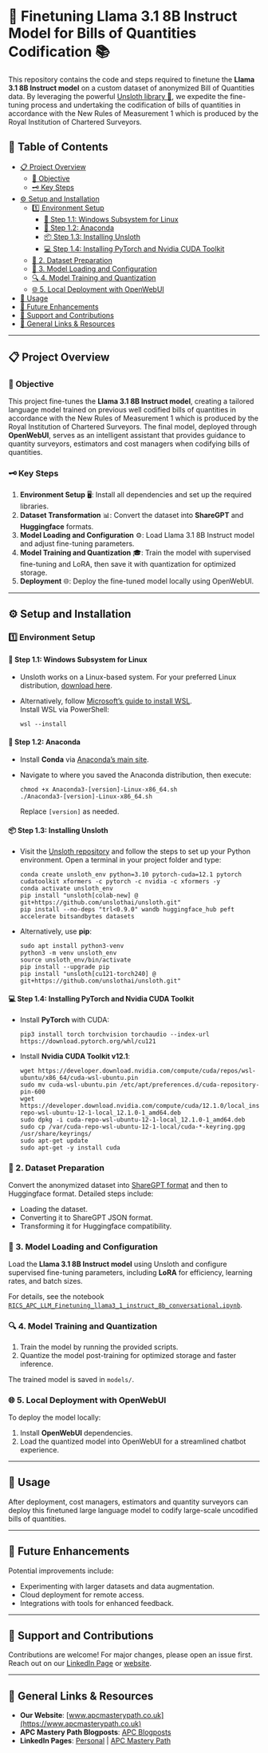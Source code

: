 # 🔧 Finetuning Llama 3.1 8B Instruct Model for Bills of Quantities Codification 📚

This repository contains the code and steps required to finetune the **Llama 3.1 8B Instruct model** on a custom dataset of anonymized Bill of Quantities data. By leveraging the powerful [Unsloth library 🚀](https://github.com/unsloth), we expedite the fine-tuning process and undertaking the codification of bills of quantities in accordance with the New Rules of Measurement 1 which is produced by the Royal Institution of Chartered Surveyors.

## 📑 Table of Contents

- [📋 Project Overview](#project-overview)
  - [🎯 Objective](#objective)
  - [🗝️ Key Steps](#key-steps)
- [⚙️ Setup and Installation](#setup-and-installation)
  - [1️⃣ Environment Setup](#1-environment-setup)
    - [🔧 Step 1.1: Windows Subsystem for Linux](#step-11-windows-subsystem-for-linux)
    - [🐍 Step 1.2: Anaconda](#step-12-anaconda)
    - [📦 Step 1.3: Installing Unsloth](#step-13-installing-unsloth)
    - [💻 Step 1.4: Installing PyTorch and Nvidia CUDA Toolkit](#step-14-installing-pytorch-and-nvidia-cuda-toolkit)
  - [📂 2. Dataset Preparation](#2-dataset-preparation)
  - [🧩 3. Model Loading and Configuration](#3-model-loading-and-configuration)
  - [🔍 4. Model Training and Quantization](#4-model-training-and-quantization)
  - [🌐 5. Local Deployment with OpenWebUI](#5-local-deployment-with-openwebui)
- [🚀 Usage](#usage)
- [🔮 Future Enhancements](#future-enhancements)
- [💬 Support and Contributions](#support-and-contributions)
- [🔗 General Links & Resources](#-general-links--resources)

---

## 📋 Project Overview

### 🎯 Objective
This project fine-tunes the **Llama 3.1 8B Instruct model**, creating a tailored language model trained on previous well codified bills of quantities in accordance with the New Rules of Measurement 1 which is produced by the Royal Institution of Chartered Surveyors. The final model, deployed through **OpenWebUI**, serves as an intelligent assistant that provides guidance to quantity surveyors, estimators and cost managers when codifying bills of quantities.

### 🗝️ Key Steps
1. **Environment Setup** 🖥️: Install all dependencies and set up the required libraries.
2. **Dataset Transformation** 📊: Convert the dataset into **ShareGPT** and **Huggingface** formats.
3. **Model Loading and Configuration** ⚙️: Load Llama 3.1 8B Instruct model and adjust fine-tuning parameters.
4. **Model Training and Quantization** 🎓: Train the model with supervised fine-tuning and LoRA, then save it with quantization for optimized storage.
5. **Deployment** 🌐: Deploy the fine-tuned model locally using OpenWebUI.

---

## ⚙️ Setup and Installation

### 1️⃣ Environment Setup

#### 🔧 Step 1.1: Windows Subsystem for Linux
- Unsloth works on a Linux-based system. For your preferred Linux distribution, [download here](https://www.linux.org/pages/download/).
- Alternatively, follow [Microsoft’s guide to install WSL](https://learn.microsoft.com/en-us/windows/wsl/install).  
  Install WSL via PowerShell:

      wsl --install

#### 🐍 Step 1.2: Anaconda
- Install **Conda** via [Anaconda’s main site](https://repo.anaconda.com/archive/Anaconda3-2024.02-1-Linux-x86_64.sh).
- Navigate to where you saved the Anaconda distribution, then execute:

      chmod +x Anaconda3-[version]-Linux-x86_64.sh
      ./Anaconda3-[version]-Linux-x86_64.sh

  Replace `[version]` as needed.

#### 📦 Step 1.3: Installing Unsloth
- Visit the [Unsloth repository](https://github.com/unslothai/unsloth?tab=readme-ov-file) and follow the steps to set up your Python environment. Open a terminal in your project folder and type:

      conda create unsloth_env python=3.10 pytorch-cuda=12.1 pytorch cudatoolkit xformers -c pytorch -c nvidia -c xformers -y
      conda activate unsloth_env
      pip install "unsloth[colab-new] @ git+https://github.com/unslothai/unsloth.git"
      pip install --no-deps "trl<0.9.0" wandb huggingface_hub peft accelerate bitsandbytes datasets

- Alternatively, use **pip**:

      sudo apt install python3-venv
      python3 -m venv unsloth_env
      source unsloth_env/bin/activate
      pip install --upgrade pip
      pip install "unsloth[cu121-torch240] @ git+https://github.com/unslothai/unsloth.git"

#### 💻 Step 1.4: Installing PyTorch and Nvidia CUDA Toolkit
- Install **PyTorch** with CUDA:

      pip3 install torch torchvision torchaudio --index-url https://download.pytorch.org/whl/cu121

- Install **Nvidia CUDA Toolkit v12.1**:

      wget https://developer.download.nvidia.com/compute/cuda/repos/wsl-ubuntu/x86_64/cuda-wsl-ubuntu.pin
      sudo mv cuda-wsl-ubuntu.pin /etc/apt/preferences.d/cuda-repository-pin-600
      wget https://developer.download.nvidia.com/compute/cuda/12.1.0/local_installers/cuda-repo-wsl-ubuntu-12-1-local_12.1.0-1_amd64.deb
      sudo dpkg -i cuda-repo-wsl-ubuntu-12-1-local_12.1.0-1_amd64.deb
      sudo cp /var/cuda-repo-wsl-ubuntu-12-1-local/cuda-*-keyring.gpg /usr/share/keyrings/
      sudo apt-get update
      sudo apt-get -y install cuda

### 📂 2. Dataset Preparation

Convert the anonymized dataset into [ShareGPT format](https://huggingface.co/docs/datasets/sharegpt) and then to Huggingface format. Detailed steps include:

- Loading the dataset.
- Converting it to ShareGPT JSON format.
- Transforming it for Huggingface compatibility.

### 🧩 3. Model Loading and Configuration

Load the **Llama 3.1 8B Instruct model** using Unsloth and configure supervised fine-tuning parameters, including **LoRA** for efficiency, learning rates, and batch sizes.

For details, see the notebook [`RICS_APC_LLM_Finetuning_llama3_1_instruct_8b_conversational.ipynb`](./notebooks/RICS_APC_LLM_Finetuning_llama3_1_instruct_8b_conversational.ipynb).

### 🔍 4. Model Training and Quantization

1. Train the model by running the provided scripts.
2. Quantize the model post-training for optimized storage and faster inference.

The trained model is saved in `models/`.

### 🌐 5. Local Deployment with OpenWebUI

To deploy the model locally:

1. Install **OpenWebUI** dependencies.
2. Load the quantized model into OpenWebUI for a streamlined chatbot experience.

---

## 🚀 Usage

After deployment, cost managers, estimators and quantity surveyors can deploy this finetuned large language model to codify large-scale uncodified bills of quantities.

---

## 🔮 Future Enhancements

Potential improvements include:
- Experimenting with larger datasets and data augmentation.
- Cloud deployment for remote access.
- Integrations with tools for enhanced feedback.

---

## 💬 Support and Contributions

Contributions are welcome! For major changes, please open an issue first. Reach out on our [LinkedIn Page](https://www.linkedin.com/company/apc-mastery-path) or [website](https://www.apcmasterypath.co.uk).

---

## 🔗 General Links & Resources

- **Our Website**: [www.apcmasterypath.co.uk](https://www.apcmasterypath.co.uk)
- **APC Mastery Path Blogposts**: [APC Blogposts](https://www.apcmasterypath.co.uk/blog-list)
- **LinkedIn Pages**: [Personal](https://www.linkedin.com/in/mohamed-ashour-0727/) | [APC Mastery Path](https://www.linkedin.com/company/apc-mastery-path)
